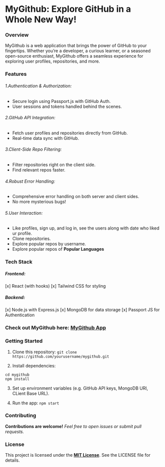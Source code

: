 # MyGithub: Explore GitHub in a Whole New Way! 
### Overview
MyGithub is a web application that brings the power of GitHub to your fingertips. Whether you’re a developer, a curious learner, or a seasoned open-source enthusiast, MyGithub offers a seamless experience for exploring user profiles, repositories, and more.

### Features
###### 1.Authentication & Authorization:
- Secure login using Passport.js with GitHub Auth.
- User sessions and tokens handled behind the scenes.
###### 2.GitHub API Integration:
- Fetch user profiles and repositories directly from GitHub.
- Real-time data sync with GitHub.
###### 3.Client-Side Repo Filtering:
- Filter repositories right on the client side.
- Find relevant repos faster.
###### 4.Robust Error Handling:
- Comprehensive error handling on both server and client sides.
- No more mysterious bugs!
###### 5.User Interaction:
- Like profiles, sign up, and log in, see the users along with date who liked ur profile.
- Clone repositories.
- Explore popular repos by username.
- Explore popular repos of **Popular Languages**

  
### Tech Stack
##### Frontend:
[x] React (with hooks)
[x] Tailwind CSS for styling
##### Backend:
[x] Node.js with Express.js
[x] MongoDB for data storage
[x] Passport JS for Authentication

### Check out MyGithub here: [MyGithub App](https://mygithubapp.onrender.com)

### Getting Started
 1. Clone this repository:
```git clone https://github.com/yourusername/mygithub.git```

 2. Install dependencies:
```
cd mygithub
npm install
```
 3. Set up environment variables (e.g. GitHub API keys, MongoDB URI, CLient Base URL).
     
 4. Run the app:
```npm start```

### Contributing
**Contributions are welcome!** *Feel free to open issues or submit pull requests.*

### License
This project is licensed under the **[MIT License](MyGithub/LICENSE)**. See the LICENSE file for details.


